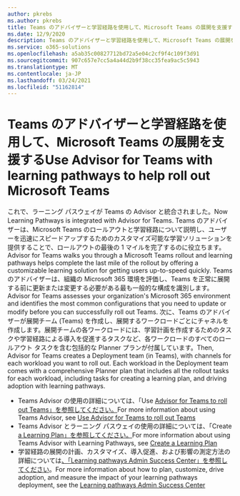 ```yaml
---
author: pkrebs
ms.author: pkrebs
title: Teams のアドバイザーと学習経路を使用して、Microsoft Teams の展開を支援する
ms.date: 12/9/2020
description: Teams のアドバイザーと学習経路を使用して、Microsoft Teams の展開を支援する
ms.service: o365-solutions
ms.openlocfilehash: a5ab35c00827712bd72a5e04c2cf9f4c109f3d91
ms.sourcegitcommit: 907c657e7cc5a4a44d2b9f38cc35fea9ac5c5943
ms.translationtype: MT
ms.contentlocale: ja-JP
ms.lasthandoff: 03/24/2021
ms.locfileid: "51162814"
---
```

# <a name="use-advisor-for-teams-with-learning-pathways-to-help-roll-out-microsoft-teams"></a><span data-ttu-id="69ef9-103">Teams のアドバイザーと学習経路を使用して、Microsoft Teams の展開を支援する</span><span class="sxs-lookup"><span data-stu-id="69ef9-103">Use Advisor for Teams with learning pathways to help roll out Microsoft Teams</span></span>
<span data-ttu-id="69ef9-104">これで、ラーニング パスウェイが Teams の Advisor と統合されました。</span><span class="sxs-lookup"><span data-stu-id="69ef9-104">Now Learning Pathways is integrated with Advisor for Teams.</span></span> <span data-ttu-id="69ef9-105">Teams のアドバイザーは、Microsoft Teams のロールアウトと学習経路について説明し、ユーザーを迅速にスピードアップするためのカスタマイズ可能な学習ソリューションを提供することで、ロールアウトの最後の 1 マイルを完了するのに役立ちます。</span><span class="sxs-lookup"><span data-stu-id="69ef9-105">Advisor for Teams walks you through a Microsoft Teams rollout and learning pathways helps complete the last mile of the rollout by offering a customizable learning solution for getting users up-to-speed quickly.</span></span> <span data-ttu-id="69ef9-106">Teams のアドバイザーは、組織の Microsoft 365 環境を評価し、Teams を正常に展開する前に更新または変更する必要がある最も一般的な構成を識別します。</span><span class="sxs-lookup"><span data-stu-id="69ef9-106">Advisor for Teams assesses your organization's Microsoft 365 environment and identifies the most common configurations that you need to update or modify before you can successfully roll out Teams.</span></span> <span data-ttu-id="69ef9-107">次に、Teams のアドバイザーが展開チーム (Teams) を作成し、展開するワークロードごとにチャネルを作成します。展開チームの各ワークロードには、学習計画を作成するためのタスクや学習経路による導入を促進するタスクなど、各ワークロードのすべてのロールアウト タスクを含む包括的な Planner プランが付属しています。</span><span class="sxs-lookup"><span data-stu-id="69ef9-107">Then, Advisor for Teams creates a Deployment team (in Teams), with channels for each workload you want to roll out. Each workload in the Deployment team comes with a comprehensive Planner plan that includes all the rollout tasks for each workload, including tasks for creating a learning plan, and driving adoption with learning pathways.</span></span>

- <span data-ttu-id="69ef9-108">Teams Advisor の使用の詳細については、「Use [Advisor for Teams to roll out Teams」を参照してください。](/microsoftteams/use-advisor-teams-roll-out)</span><span class="sxs-lookup"><span data-stu-id="69ef9-108">For more information about using Teams Advisor, see [Use Advisor for Teams to roll out Teams](/microsoftteams/use-advisor-teams-roll-out)</span></span>
- <span data-ttu-id="69ef9-109">Teams Advisor とラーニング パスウェイの使用の詳細については、「Create [a Learning Plan」を参照してください。](/microsoftteams/use-advisor-teams-roll-out#create-a-learning-plan)</span><span class="sxs-lookup"><span data-stu-id="69ef9-109">For more information about using Teams Advisor with Learning Pathways, see [Create a Learning Plan](/microsoftteams/use-advisor-teams-roll-out#create-a-learning-plan)</span></span>
- <span data-ttu-id="69ef9-110">学習経路の展開の計画、カスタマイズ、導入促進、および影響の測定方法の詳細については[、「Learning pathways Admin Success Center」を参照してください](custom_successcenter.md)。</span><span class="sxs-lookup"><span data-stu-id="69ef9-110">For more information about how to plan, customize, drive adoption, and measure the impact of your learning pathways deployment, see the [Learning pathways Admin Success Center](custom_successcenter.md)</span></span>